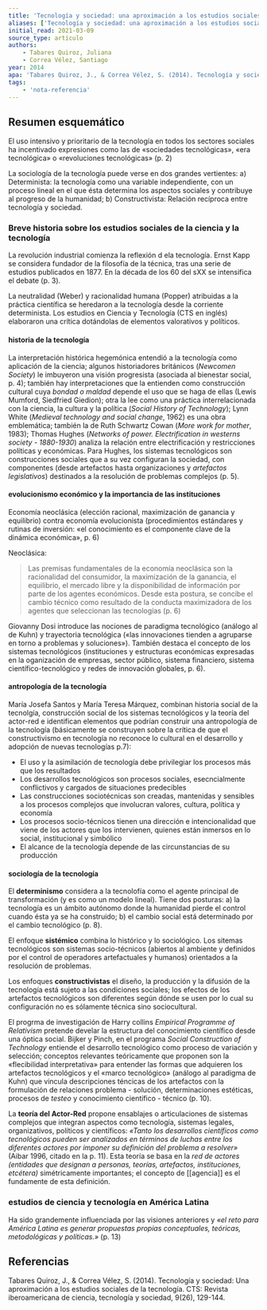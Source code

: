 ```yaml
---
title: 'Tecnología y sociedad: una aproximación a los estudios sociales de la tecnología'
aliases: ['Tecnología y sociedad: una aproximación a los estudios sociales de la tecnología', 'Tabares Quiroz y Correa Vélez (2014)']
initial_read: 2021-03-09
source_type: artículo
authors: 
    - Tabares Quiroz, Juliana
    - Correa Vélez, Santiago
year: 2014
apa: 'Tabares Quiroz, J., & Correa Vélez, S. (2014). Tecnología y sociedad: Una aproximación a los estudios sociales de la tecnología. CTS: Revista iberoamericana de ciencia, tecnología y sociedad, 9(26), 129-144.'
tags:
    - 'nota-referencia'
---
```

## Resumen esquemático

El uso intensivo y prioritario de la tecnología en todos los sectores sociales ha incentivado expresiones como las de «sociedades tecnológicas», «era tecnológica» o «revoluciones tecnológicas» (p. 2)

La sociología de la tecnología puede verse en dos grandes vertientes: a) Determinista: la tecnología como una variable independiente, con un proceso lineal en el que ésta determina los aspectos sociales y contribuye al progreso de la humanidad; b) Constructivista: Relación recíproca entre tecnología y sociedad.

### Breve historia sobre los estudios sociales de la ciencia y la tecnología

La revolución industrial comienza la reflexión d ela tecnología. Ernst Kapp se considera fundador de la filosofía de la técnica, tras una serie de estudios publicados en 1877. En la década de los 60 del sXX se intensifica el debate (p. 3).

La neutralidad (Weber) y racionalidad humana (Popper) atribuidas a la práctica científica se heredaron a la tecnología desde la corriente determinista. Los estudios en Ciencia y Tecnología (CTS en inglés) elaboraron una crítica dotándolas de elementos valorativos y políticos.

#### historia de la tecnología

La interpretación histórica hegemónica entendió a la tecnología como aplicación de la ciencia; algunos historiadores británicos (*Newcomen Society*) le imbuyeron una visión progresista (asociada al bienestar social, p. 4); también hay interpretaciones que la entienden como construcción cultural cuya *bondad o maldad* depende el uso que se haga de ellas (Lewis Mumford, Siedfried Giedion); otra la lee como una práctica interrelacionada con la ciencia, la cultura y la política (*Social History of Technology*); Lynn White (*Medieval technology and social change*, 1962) es una obra emblemática; también la de Ruth Schwartz Cowan (*More work for mother*, 1983); Thomas Hughes (*Networks of power. Electrification in westerns society - 1880-1930*) analiza la relación entre electrificación y restricciones políticas y económicas. Para Hughes, los sistemas tecnológicos son construcciones sociales que a su vez configuran la sociedad, con componentes (desde artefactos hasta organizaciones y *artefactos legislativos*) destinados a la resolución de problemas complejos (p. 5).

#### evolucionismo económico y la importancia de las instituciones 

Economía neoclásica (elección racional, maximización de ganancia y equilibrio) contra economía evolucionista (procedimientos estándares y rutinas de inversión: «el conocimiento es el componente clave de la dinámica económica», p. 6)

Neoclásica:
>Las premisas fundamentales de la economía neoclásica son la racionalidad del consumidor, la maximización de la ganancia, el equilibrio, el mercado libre y la disponibilidad de información por parte de los agentes económicos. Desde esta postura, se concibe el cambio técnico como resultado de la conducta maximizadora de los agentes que seleccionan las tecnologías (p. 6)

Giovanny Dosi introduce las nociones de paradigma tecnológico (análogo al de Kuhn) y trayectoria tecnológica («las innovaciones tienden a agruparse en torno a problemas y soluciones»). También destaca el concepto de los sistemas tecnológicos (instituciones y estructuras económicas expresadas en la oganización de empresas, sector público, sistema financiero, sistema científico-tecnológico y redes de innovación globales, p. 6). 

#### antropología de la tecnología

 María Josefa Santos y María Teresa Márquez, combinan historia social de la tecnolgía, construcción social de los sistemas tecnológicos y la teoría del actor-red e identifican elementos que podrían construir una antropología de la tecnología (básicamente se construyen sobre la crítica de que el constructivismo en tecnología no reconoce lo cultural en el desarrollo y adopción de nuevas tecnologías p.7): 
 
 - El uso y la asimilación de tecnología debe privilegiar los procesos más que los resultados
 - Los desarrollos tecnológicos son procesos sociales, esecncialmente conflictivos y cargados de situaciones predecibles
 - Las construcciones sociotécnicas son creadas, mantenidas y sensibles a los procesos complejos que involucran valores, cultura, política y economía
 - Los procesos socio-técnicos tienen una dirección e intencionalidad que viene de los actores que los intervienen, quienes están inmersos en lo social, institucional y simbólico
 - El alcance de la tecnología depende de las circunstancias de su producción

####  sociología de la tecnología

El **determinismo** considera a la tecnolofía como el agente principal de transformación (y es como un modelo lineal). Tiene dos posturas: a) la tecnología es un ámbito autónomo donde la humanidad pierde el control cuando ésta ya se ha construido; b) el cambio social está determinado por el cambio tecnológico (p. 8).

El enfoque **sistémico** combina lo histórico y lo sociológico. Los sitemas tecnológicos son sistemas socio-técnicos (abiertos al ambiente y definidos por el control de operadores artefactuales y humanos) orientados a la resolución de problemas.

Los enfoques **constructivistas** el diseño, la producción y la difusión de la tecnología está sujeto a las condiciones sociales; los efectos de los artefactos tecnológicos son diferentes según dónde se usen por lo cual su configuración no es sólamente técnica sino sociocultural.

El progrma de investigación de Harry collins *Empirical Programme of Relativism* pretende develar la estructura del conocimiento científico desde una óptica social. Bijker y Pinch, en el programa *Social Construction of Technology* entiende el desarrollo tecnológico como proceso de variación y selección; conceptos relevantes teóricamente que proponen son la «flecibilidad interpretativa» para entender las formas que adquieren los artefactos tecnológicos y el «marco tecnológico» (análogo al paradigma de Kuhn) que vincula descripciones téncicas de los artefactos con la formulación de relaciones problema - solución, determinaciones estéticas, procesos de *testeo* y conocimiento científico - técnico (p. 10).

La **teoría del Actor-Red** propone ensablajes o articulaciones de sistemas complejos que integran aspectos como tecnología, sistemas legales, organizativos, políticos y científicos: *«Tanto los desarrollos científicos como tecnológicos pueden ser analizados en términos de luchas entre los diferentes actores por imponer su definición del problema a resolver»* (Aibar 1996, citado en la p. 11). Esta teoría se basa en la *red de actores (entidades que designan a personas, teorías, artefactos, instituciones, etcétera)* simétricamente importantes; el concepto de [[agencia]] es el fundamente de esta definición.

### estudios de ciencia y tecnología en América Latina

Ha sido grandemente influenciada por las visiones anteriores y *«el reto para América Latina es generar propuestas propias conceptuales, teóricas, metodológicas y políticas.»* (p. 13)

## Referencias

Tabares Quiroz, J., & Correa Vélez, S. (2014). Tecnología y sociedad: Una aproximación a los estudios sociales de la tecnología. CTS: Revista iberoamericana de ciencia, tecnología y sociedad, 9(26), 129-144.
